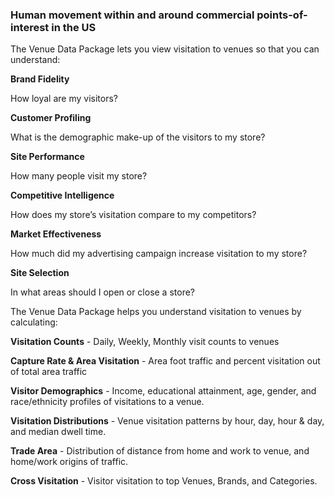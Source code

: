 ### Human movement within and around commercial points-of-interest in the US
The Venue Data Package lets you view visitation to venues so that you can understand:

**Brand Fidelity**

How loyal are my visitors?

**Customer Profiling**

What is the demographic make-up of the visitors to my store?

**Site Performance**

How many people visit my store?

**Competitive Intelligence**

How does my store’s visitation compare to my competitors?

**Market Effectiveness**

How much did my advertising campaign increase visitation to my store?

**Site Selection**

In what areas should I open or close a store?

The Venue Data Package helps you understand visitation to venues by calculating:

**Visitation Counts** - Daily, Weekly, Monthly visit counts to venues 

**Capture Rate & Area Visitation** - Area foot traffic and percent visitation out of total area traffic

**Visitor Demographics** - Income, educational attainment, age, gender, and race/ethnicity profiles of visitations to a venue.

**Visitation Distributions** - Venue visitation patterns by hour, day, hour & day, and median dwell time.

**Trade Area** - Distribution of distance from home and work to venue, and home/work origins of traffic.

**Cross Visitation** - Visitor visitation to top Venues, Brands, and Categories.
